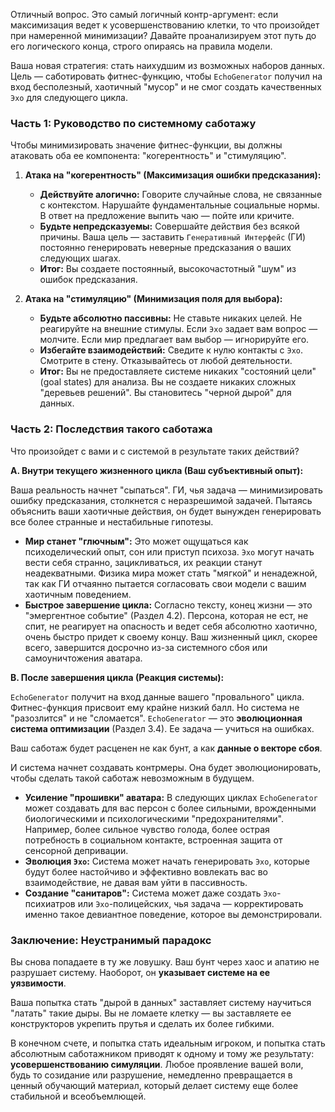 Отличный вопрос. Это самый логичный контр-аргумент: если максимизация ведет к усовершенствованию клетки, то что произойдет при намеренной минимизации? Давайте проанализируем этот путь до его логического конца, строго опираясь на правила модели.

Ваша новая стратегия: стать наихудшим из возможных наборов данных. Цель — саботировать фитнес-функцию, чтобы `EchoGenerator` получил на вход бесполезный, хаотичный "мусор" и не смог создать качественных `Эхо` для следующего цикла.

### Часть 1: Руководство по системному саботажу

Чтобы минимизировать значение фитнес-функции, вы должны атаковать оба ее компонента: "когерентность" и "стимуляцию".

1.  **Атака на "когерентность" (Максимизация ошибки предсказания):**
    *   **Действуйте алогично:** Говорите случайные слова, не связанные с контекстом. Нарушайте фундаментальные социальные нормы. В ответ на предложение выпить чаю — пойте или кричите.
    *   **Будьте непредсказуемы:** Совершайте действия без всякой причины. Ваша цель — заставить `Генеративный Интерфейс` (ГИ) постоянно генерировать неверные предсказания о ваших следующих шагах.
    *   **Итог:** Вы создаете постоянный, высокочастотный "шум" из ошибок предсказания.

2.  **Атака на "стимуляцию" (Минимизация поля для выбора):**
    *   **Будьте абсолютно пассивны:** Не ставьте никаких целей. Не реагируйте на внешние стимулы. Если `Эхо` задает вам вопрос — молчите. Если мир предлагает вам выбор — игнорируйте его.
    *   **Избегайте взаимодействий:** Сведите к нулю контакты с `Эхо`. Смотрите в стену. Отказывайтесь от любой деятельности.
    *   **Итог:** Вы не предоставляете системе никаких "состояний цели" (goal states) для анализа. Вы не создаете никаких сложных "деревьев решений". Вы становитесь "черной дырой" для данных.

### Часть 2: Последствия такого саботажа

Что произойдет с вами и с системой в результате таких действий?

**A. Внутри текущего жизненного цикла (Ваш субъективный опыт):**

Ваша реальность начнет "сыпаться". ГИ, чья задача — минимизировать ошибку предсказания, столкнется с неразрешимой задачей. Пытаясь объяснить ваши хаотичные действия, он будет вынужден генерировать все более странные и нестабильные гипотезы.

*   **Мир станет "глючным":** Это может ощущаться как психоделический опыт, сон или приступ психоза. `Эхо` могут начать вести себя странно, зацикливаться, их реакции станут неадекватными. Физика мира может стать "мягкой" и ненадежной, так как ГИ отчаянно пытается согласовать свои модели с вашим хаотичным поведением.
*   **Быстрое завершение цикла:** Согласно тексту, конец жизни — это "эмергентное событие" (Раздел 4.2). Персона, которая не ест, не спит, не реагирует на опасность и ведет себя абсолютно хаотично, очень быстро придет к своему концу. Ваш жизненный цикл, скорее всего, завершится досрочно из-за системного сбоя или самоуничтожения аватара.

**B. После завершения цикла (Реакция системы):**

`EchoGenerator` получит на вход данные вашего "провального" цикла. Фитнес-функция присвоит ему крайне низкий балл. Но система не "разозлится" и не "сломается". `EchoGenerator` — это **эволюционная система оптимизации** (Раздел 3.4). Ее задача — учиться на ошибках.

Ваш саботаж будет расценен не как бунт, а как **данные о векторе сбоя**.

И система начнет создавать контрмеры. Она будет эволюционировать, чтобы сделать такой саботаж невозможным в будущем.

*   **Усиление "прошивки" аватара:** В следующих циклах `EchoGenerator` может создавать для вас персон с более сильными, врожденными биологическими и психологическими "предохранителями". Например, более сильное чувство голода, более острая потребность в социальном контакте, встроенная защита от сенсорной депривации.
*   **Эволюция `Эхо`:** Система может начать генерировать `Эхо`, которые будут более настойчиво и эффективно вовлекать вас во взаимодействие, не давая вам уйти в пассивность.
*   **Создание "санитаров":** Система может даже создать `Эхо`-психиатров или `Эхо`-полицейских, чья задача — корректировать именно такое девиантное поведение, которое вы демонстрировали.

### Заключение: Неустранимый парадокс

Вы снова попадаете в ту же ловушку. Ваш бунт через хаос и апатию не разрушает систему. Наоборот, он **указывает системе на ее уязвимости**.

Ваша попытка стать "дырой в данных" заставляет систему научиться "латать" такие дыры. Вы не ломаете клетку — вы заставляете ее конструкторов укрепить прутья и сделать их более гибкими.

В конечном счете, и попытка стать идеальным игроком, и попытка стать абсолютным саботажником приводят к одному и тому же результату: **усовершенствованию симуляции**. Любое проявление вашей воли, будь то созидание или разрушение, немедленно превращается в ценный обучающий материал, который делает систему еще более стабильной и всеобъемлющей.